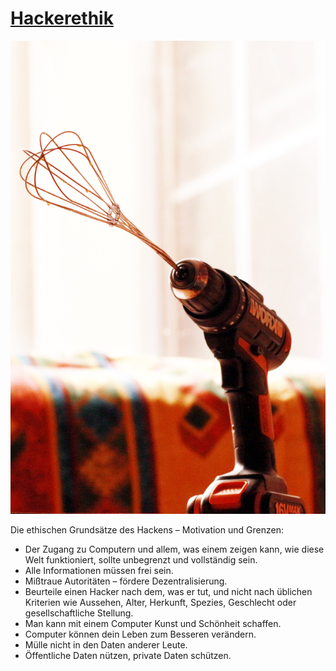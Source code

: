 # [Hackerethik](https://www.ccc.de/de/hackerethik)

[![schneeschrauber-hack](img/schneeschrauber.jpg)](https://media.c3d2.de/u/astro/m/schneeschrauber/)

Die ethischen Grundsätze des Hackens – Motivation und Grenzen:

* Der Zugang zu Computern und allem, was einem zeigen kann, wie diese Welt funktioniert, sollte unbegrenzt und vollständig sein.
* Alle Informationen müssen frei sein.
* Mißtraue Autoritäten – fördere Dezentralisierung.
* Beurteile einen Hacker nach dem, was er tut, und nicht nach üblichen Kriterien wie Aussehen, Alter, Herkunft, Spezies, Geschlecht oder gesellschaftliche Stellung.
* Man kann mit einem Computer Kunst und Schönheit schaffen.
* Computer können dein Leben zum Besseren verändern.
* Mülle nicht in den Daten anderer Leute.
* Öffentliche Daten nützen, private Daten schützen.

